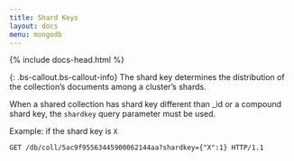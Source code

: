 ```yaml
---
title: Shard Keys
layout: docs
menu: mongodb
---
```


<div markdown="1" class="col-12 col-md-9 col-xl-8 py-md-3 bd-content pt-0">

{% include docs-head.html %}

{: .bs-callout.bs-callout-info}
The shard key determines the distribution of the collection’s documents among a cluster’s shards.

When a shared collection has shard key different than \_id or a compound shard key, the `shardkey` query parameter must be used.

Example: if the shard key is `X`

```http
GET /db/coll/5ac9f95563445900062144aa?shardkey={"X":1} HTTP/1.1
```

</div>
